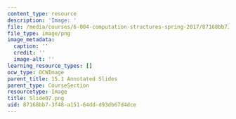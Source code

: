 ```yaml
---
content_type: resource
description: 'Image: '
file: /media/courses/6-004-computation-structures-spring-2017/87168bb73f48a15164ddd93db67d4dce_Slide07.png
file_type: image/png
image_metadata:
  caption: ''
  credit: ''
  image-alt: ''
learning_resource_types: []
ocw_type: OCWImage
parent_title: 15.1 Annotated Slides
parent_type: CourseSection
resourcetype: Image
title: Slide07.png
uid: 87168bb7-3f48-a151-64dd-d93db67d4dce
---
```


